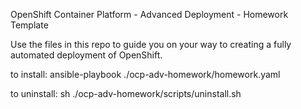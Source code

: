 OpenShift Container Platform - Advanced Deployment - Homework Template

Use the files in this repo to guide you on your way to creating a fully automated deployment of OpenShift.

to install: ansible-playbook ./ocp-adv-homework/homework.yaml

to uninstall: sh ./ocp-adv-homework/scripts/uninstall.sh


